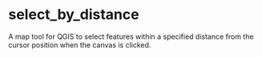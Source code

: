 # select_by_distance
A map tool for QGIS to select features within a specified distance from the cursor position when the canvas is clicked.
